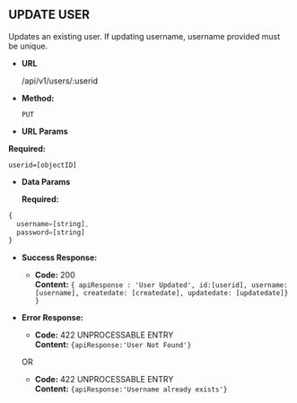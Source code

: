 **UPDATE USER**
----
  Updates an existing user. If updating username, username provided must be unique.

* **URL**

  /api/v1/users/:userid

* **Method:**

  `PUT`

*  **URL Params**

  **Required:**

  `userid=[objectID]`

* **Data Params**

  **Required:**

```javascript
{
  username=[string],
  password=[string]
}
```  

* **Success Response:**

  * **Code:** 200 <br />
    **Content:** `{ apiResponse : 'User Updated', id:[userid], username: [username], createdate: [createdate], updatedate: [updatedate]} }`

* **Error Response:**

  * **Code:** 422 UNPROCESSABLE ENTRY <br />
  **Content:** `{apiResponse:'User Not Found'}`

  OR

  * **Code:** 422 UNPROCESSABLE ENTRY <br />
    **Content:** `{apiResponse:'Username already exists'}`
